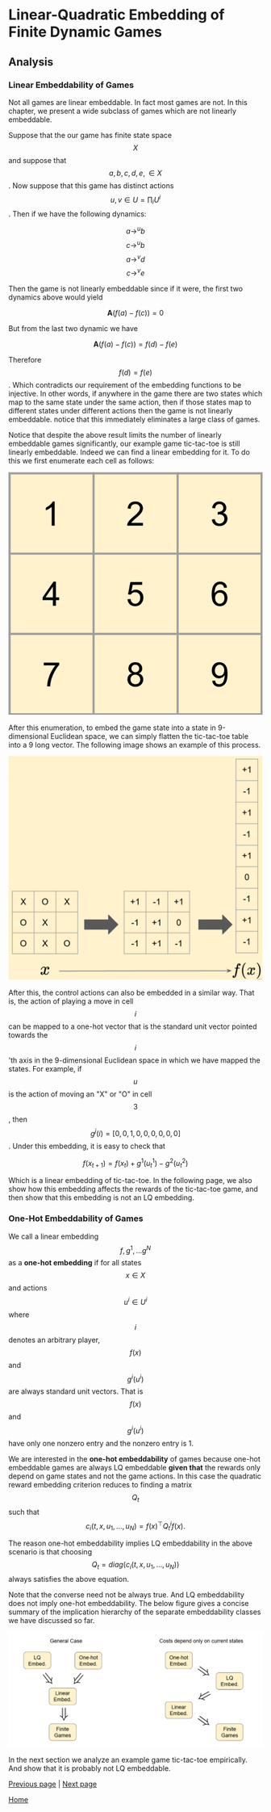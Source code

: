 # Linear-Quadratic Embedding of Finite Dynamic Games #
## Analysis ##
<link rel="stylesheet" href="https://cdn.jsdelivr.net/npm/katex@0.10.2/dist/katex.min.css" integrity="sha384-yFRtMMDnQtDRO8rLpMIKrtPCD5jdktao2TV19YiZYWMDkUR5GQZR/NOVTdquEx1j" crossorigin="anonymous">
<script defer src="https://cdn.jsdelivr.net/npm/katex@0.10.2/dist/katex.min.js" integrity="sha384-9Nhn55MVVN0/4OFx7EE5kpFBPsEMZxKTCnA+4fqDmg12eCTqGi6+BB2LjY8brQxJ" crossorigin="anonymous"></script>
<script defer src="https://cdn.jsdelivr.net/npm/katex@0.10.2/dist/contrib/auto-render.min.js" integrity="sha384-kWPLUVMOks5AQFrykwIup5lo0m3iMkkHrD0uJ4H5cjeGihAutqP0yW0J6dpFiVkI" crossorigin="anonymous" onload="renderMathInElement(document.body);"></script>

### Linear Embeddability of Games ###
Not all games are linear embeddable. In fact most games are not. In this chapter, we present a wide subclass of games which are not linearly embeddable.

Suppose that the our game has finite state space $$X$$ and suppose that $$a,b,c,d,e,\in X$$. Now suppose that this game has distinct actions $$u,v\in U = \prod_i U^i$$. Then if we have the following dynamics:

 $$a \rightarrow^u b$$
 $$c \rightarrow^u b$$
 $$a \rightarrow^v d$$
 $$c \rightarrow^v e$$

Then the game is not linearly embeddable since if it were, the first two dynamics above would yield

$$
\mathbf{A} (f(a) - f(c)) = 0  
$$

But from the last two dynamic we have

$$
\mathbf{A} (f(a) - f(c)) = f(d) - f(e)   
$$

Therefore $$f(d) = f(e)$$. Which contradicts our requirement of the embedding functions to be injective. In other words, if anywhere in the game there are two states which map to the same state under the same action, then if those states map to different states under different actions then the game is not linearly embeddable. notice that this immediately eliminates a large class of games.

Notice that despite the above result limits the number of linearly embeddable games significantly, our example game tic-tac-toe is still linearly embeddable. Indeed we can find a linear embedding for it. To do this we first enumerate each cell as follows:

![](assets/images/TTT_embedding.png)

After this enumeration, to embed the game state into a state in 9-dimensional Euclidean space, we can simply flatten the tic-tac-toe table into a 9 long vector. The following image shows an example of this process.

![](assets/images/TTT_embedding2.png)

After this, the control actions can also be embedded in a similar way. That is, the action of playing a move in cell $$i$$ can be mapped to a one-hot vector that is the standard unit vector pointed towards the $$i$$'th axis in the 9-dimensional Euclidean space in which we have mapped the states. For example, if $$u$$ is the action of moving an "X" or "O" in cell $$3$$, then $$g^j(i) = [0,0,1,0,0,0,0,0,0] $$. Under this embedding, it is easy to check that

$$
f(x_{t+1}) = f(x_t) + g^1(u^1_t) - g^2(u^2_t)
$$

Which is a linear embedding of tic-tac-toe. In the following page, we also show how this embedding affects the rewards of the tic-tac-toe game, and then show that this embedding is not an LQ embedding.

### One-Hot Embeddability of Games ###
We call a linear embedding $$f,g^1, \dots g^N$$ as a **one-hot embedding** if for all states $$x \in X$$ and actions $$u^i \in U^i$$ where $$i$$ denotes an arbitrary player, $$f(x)$$ and $$g^i(u^i)$$ are always standard unit vectors. That is $$f(x)$$ and $$g^i(u^i)$$ have only one nonzero entry and the nonzero entry is 1.

We are interested in the **one-hot embeddability** of games because one-hot embeddable games are always LQ embeddable **given that** the rewards only depend on game states and not the game actions. In this case the quadratic reward embedding criterion reduces to finding a matrix $$Q_t$$ such that
$$
       c_i(t, x, u_1, \dots, u_N) = f(x)^\top Q_t^i f(x).
$$

The reason one-hot embeddability implies LQ embeddability in the above scenario is that choosing $$Q_t = diag(c_i(t, x, u_1, \dots, u_N))$$ always satisfies the above equation.

Note that the converse need not be always true. And LQ embeddability does not imply one-hot embeddability. The below figure gives a concise summary of the implication hierarchy of the separate embeddability classes we have discussed so far.


![](assets/images/Hierarchy.png)

In the next section we analyze an example game tic-tac-toe empirically. And show that it is probably not LQ embeddable.

[Previous page](problem.md) | [Next page](results.md)

[Home](README.md)
